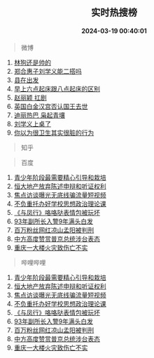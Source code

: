 <div align="center"><h2>实时热搜榜</h2><h4>2024-03-19 00:40:01</h4></div>

> 微博  

1. [林狗还是帅的](https://s.weibo.com/weibo?q=%E6%9E%97%E7%8B%97%E8%BF%98%E6%98%AF%E5%B8%85%E7%9A%84&t=31&band_rank=1&Refer=top)<br />
2. [郑合惠子刘学义能二搭吗](https://s.weibo.com/weibo?q=%23%E9%83%91%E5%90%88%E6%83%A0%E5%AD%90%E5%88%98%E5%AD%A6%E4%B9%89%E8%83%BD%E4%BA%8C%E6%90%AD%E5%90%97%23&t=31&band_rank=2&Refer=top)<br />
3. [县在出发](https://s.weibo.com/weibo?q=%23%E5%8E%BF%E5%9C%A8%E5%87%BA%E5%8F%91%23&t=31&band_rank=3&Refer=top)<br />
4. [早上六点起床跟八点起床的区别](https://s.weibo.com/weibo?q=%23%E6%97%A9%E4%B8%8A%E5%85%AD%E7%82%B9%E8%B5%B7%E5%BA%8A%E8%B7%9F%E5%85%AB%E7%82%B9%E8%B5%B7%E5%BA%8A%E7%9A%84%E5%8C%BA%E5%88%AB%23&t=31&band_rank=4&Refer=top)<br />
5. [赵丽颖 扛剧](https://s.weibo.com/weibo?q=%E8%B5%B5%E4%B8%BD%E9%A2%96%20%E6%89%9B%E5%89%A7&t=31&band_rank=5&Refer=top)<br />
6. [英国白金汉宫否认国王去世](https://s.weibo.com/weibo?q=%23%E8%8B%B1%E5%9B%BD%E7%99%BD%E9%87%91%E6%B1%89%E5%AE%AB%E5%90%A6%E8%AE%A4%E5%9B%BD%E7%8E%8B%E5%8E%BB%E4%B8%96%23&t=31&band_rank=6&Refer=top)<br />
7. [迪丽热巴 枭起青壤](https://s.weibo.com/weibo?q=%E8%BF%AA%E4%B8%BD%E7%83%AD%E5%B7%B4%20%E6%9E%AD%E8%B5%B7%E9%9D%92%E5%A3%A4&t=31&band_rank=7&Refer=top)<br />
8. [刘学义上桌了](https://s.weibo.com/weibo?q=%23%E5%88%98%E5%AD%A6%E4%B9%89%E4%B8%8A%E6%A1%8C%E4%BA%86%23&t=31&band_rank=8&Refer=top)<br />
9. [你以为很卫生其实很脏的行为](https://s.weibo.com/weibo?q=%E4%BD%A0%E4%BB%A5%E4%B8%BA%E5%BE%88%E5%8D%AB%E7%94%9F%E5%85%B6%E5%AE%9E%E5%BE%88%E8%84%8F%E7%9A%84%E8%A1%8C%E4%B8%BA&t=31&band_rank=9&Refer=top)<br />

> 知乎  


> 百度  

1. [青少年阶段最需要精心引导和栽培](https://www.baidu.com/s?wd=%E9%9D%92%E5%B0%91%E5%B9%B4%E9%98%B6%E6%AE%B5%E6%9C%80%E9%9C%80%E8%A6%81%E7%B2%BE%E5%BF%83%E5%BC%95%E5%AF%BC%E5%92%8C%E6%A0%BD%E5%9F%B9&sa=fyb_news&rsv_dl=fyb_news)<br />
2. [恒大地产放弃陈述申辩和听证权利](https://www.baidu.com/s?wd=%E6%81%92%E5%A4%A7%E5%9C%B0%E4%BA%A7%E6%94%BE%E5%BC%83%E9%99%88%E8%BF%B0%E7%94%B3%E8%BE%A9%E5%92%8C%E5%90%AC%E8%AF%81%E6%9D%83%E5%88%A9&sa=fyb_news&rsv_dl=fyb_news)<br />
3. [焦点访谈曝光无底线骗流量短视频](https://www.baidu.com/s?wd=%E7%84%A6%E7%82%B9%E8%AE%BF%E8%B0%88%E6%9B%9D%E5%85%89%E6%97%A0%E5%BA%95%E7%BA%BF%E9%AA%97%E6%B5%81%E9%87%8F%E7%9F%AD%E8%A7%86%E9%A2%91&sa=fyb_news&rsv_dl=fyb_news)<br />
4. [不负重托办好学校思想政治理论课](https://www.baidu.com/s?wd=%E4%B8%8D%E8%B4%9F%E9%87%8D%E6%89%98%E5%8A%9E%E5%A5%BD%E5%AD%A6%E6%A0%A1%E6%80%9D%E6%83%B3%E6%94%BF%E6%B2%BB%E7%90%86%E8%AE%BA%E8%AF%BE&sa=fyb_news&rsv_dl=fyb_news)<br />
5. [《与凤行》咯咯哒表情包被玩坏](https://www.baidu.com/s?wd=%E3%80%8A%E4%B8%8E%E5%87%A4%E8%A1%8C%E3%80%8B%E5%92%AF%E5%92%AF%E5%93%92%E8%A1%A8%E6%83%85%E5%8C%85%E8%A2%AB%E7%8E%A9%E5%9D%8F&sa=fyb_news&rsv_dl=fyb_news)<br />
6. [93年副所长入警9年满头白发](https://www.baidu.com/s?wd=93%E5%B9%B4%E5%89%AF%E6%89%80%E9%95%BF%E5%85%A5%E8%AD%A69%E5%B9%B4%E6%BB%A1%E5%A4%B4%E7%99%BD%E5%8F%91&sa=fyb_news&rsv_dl=fyb_news)<br />
7. [百万粉丝网红凉山孟阳被判刑](https://www.baidu.com/s?wd=%E7%99%BE%E4%B8%87%E7%B2%89%E4%B8%9D%E7%BD%91%E7%BA%A2%E5%87%89%E5%B1%B1%E5%AD%9F%E9%98%B3%E8%A2%AB%E5%88%A4%E5%88%91&sa=fyb_news&rsv_dl=fyb_news)<br />
8. [中方高度赞赏普京总统涉台表态](https://www.baidu.com/s?wd=%E4%B8%AD%E6%96%B9%E9%AB%98%E5%BA%A6%E8%B5%9E%E8%B5%8F%E6%99%AE%E4%BA%AC%E6%80%BB%E7%BB%9F%E6%B6%89%E5%8F%B0%E8%A1%A8%E6%80%81&sa=fyb_news&rsv_dl=fyb_news)<br />
9. [重庆一大楼火灾致伤亡不实](https://www.baidu.com/s?wd=%E9%87%8D%E5%BA%86%E4%B8%80%E5%A4%A7%E6%A5%BC%E7%81%AB%E7%81%BE%E8%87%B4%E4%BC%A4%E4%BA%A1%E4%B8%8D%E5%AE%9E&sa=fyb_news&rsv_dl=fyb_news)<br />

> 哔哩哔哩  

1. [青少年阶段最需要精心引导和栽培](https://www.baidu.com/s?wd=%E9%9D%92%E5%B0%91%E5%B9%B4%E9%98%B6%E6%AE%B5%E6%9C%80%E9%9C%80%E8%A6%81%E7%B2%BE%E5%BF%83%E5%BC%95%E5%AF%BC%E5%92%8C%E6%A0%BD%E5%9F%B9&sa=fyb_news&rsv_dl=fyb_news)<br />
2. [恒大地产放弃陈述申辩和听证权利](https://www.baidu.com/s?wd=%E6%81%92%E5%A4%A7%E5%9C%B0%E4%BA%A7%E6%94%BE%E5%BC%83%E9%99%88%E8%BF%B0%E7%94%B3%E8%BE%A9%E5%92%8C%E5%90%AC%E8%AF%81%E6%9D%83%E5%88%A9&sa=fyb_news&rsv_dl=fyb_news)<br />
3. [焦点访谈曝光无底线骗流量短视频](https://www.baidu.com/s?wd=%E7%84%A6%E7%82%B9%E8%AE%BF%E8%B0%88%E6%9B%9D%E5%85%89%E6%97%A0%E5%BA%95%E7%BA%BF%E9%AA%97%E6%B5%81%E9%87%8F%E7%9F%AD%E8%A7%86%E9%A2%91&sa=fyb_news&rsv_dl=fyb_news)<br />
4. [不负重托办好学校思想政治理论课](https://www.baidu.com/s?wd=%E4%B8%8D%E8%B4%9F%E9%87%8D%E6%89%98%E5%8A%9E%E5%A5%BD%E5%AD%A6%E6%A0%A1%E6%80%9D%E6%83%B3%E6%94%BF%E6%B2%BB%E7%90%86%E8%AE%BA%E8%AF%BE&sa=fyb_news&rsv_dl=fyb_news)<br />
5. [《与凤行》咯咯哒表情包被玩坏](https://www.baidu.com/s?wd=%E3%80%8A%E4%B8%8E%E5%87%A4%E8%A1%8C%E3%80%8B%E5%92%AF%E5%92%AF%E5%93%92%E8%A1%A8%E6%83%85%E5%8C%85%E8%A2%AB%E7%8E%A9%E5%9D%8F&sa=fyb_news&rsv_dl=fyb_news)<br />
6. [93年副所长入警9年满头白发](https://www.baidu.com/s?wd=93%E5%B9%B4%E5%89%AF%E6%89%80%E9%95%BF%E5%85%A5%E8%AD%A69%E5%B9%B4%E6%BB%A1%E5%A4%B4%E7%99%BD%E5%8F%91&sa=fyb_news&rsv_dl=fyb_news)<br />
7. [百万粉丝网红凉山孟阳被判刑](https://www.baidu.com/s?wd=%E7%99%BE%E4%B8%87%E7%B2%89%E4%B8%9D%E7%BD%91%E7%BA%A2%E5%87%89%E5%B1%B1%E5%AD%9F%E9%98%B3%E8%A2%AB%E5%88%A4%E5%88%91&sa=fyb_news&rsv_dl=fyb_news)<br />
8. [中方高度赞赏普京总统涉台表态](https://www.baidu.com/s?wd=%E4%B8%AD%E6%96%B9%E9%AB%98%E5%BA%A6%E8%B5%9E%E8%B5%8F%E6%99%AE%E4%BA%AC%E6%80%BB%E7%BB%9F%E6%B6%89%E5%8F%B0%E8%A1%A8%E6%80%81&sa=fyb_news&rsv_dl=fyb_news)<br />
9. [重庆一大楼火灾致伤亡不实](https://www.baidu.com/s?wd=%E9%87%8D%E5%BA%86%E4%B8%80%E5%A4%A7%E6%A5%BC%E7%81%AB%E7%81%BE%E8%87%B4%E4%BC%A4%E4%BA%A1%E4%B8%8D%E5%AE%9E&sa=fyb_news&rsv_dl=fyb_news)<br />

